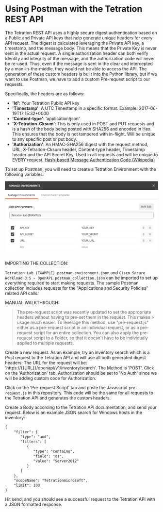 # Using Postman with the Tetration REST API

The Tetration REST API uses a highly secure digest authentication based on a Public and Private API keys that help generate unique headers for every API request.  The digest is calculated leveraging the Private API key, a timestamp, and the message body.  This means that the Private Key is never sent in the actual request.  A single authorization header can both verify identity and integrity of the message, and the authorization code will never be re-used.  Thus, even if the message is sent in the clear and intercepted by a man-in-the-middle, they would not be able to access the API.  The generation of these custom headers is built into the Python library, but if we want to use Postman, we have to add a custom Pre-request script to our requests.
 
Specifically, the headers are as follows:
* **'Id'**: Your Tetration Public API key
* **'Timestamp'**: A UTC Timestamp in a specific format.  Example: 2017-06-19T17:15:32+0000
* **'Content-type'**: 'application/json'
* **'X-Tetration-Cksum'**: This is only used in POST and PUT requests and is a hash of the body being posted with SHA256 and encoded in Hex.  This ensures that the body is not tampered with in-flight.  Will be unique to any specific post or put body.
* **'Authorization'**: An HMAC-SHA256 digest with the request method, URL, X-Tetraiton-Cksum header, Content-type header, Timestamp header and the API Secret Key.  Used in all requests and will be unique to EVERY request. [Hash-based Message Authentication Code (Wikipedia)](https://en.wikipedia.org/wiki/Hash-based_message_authentication_code)
 
To set up Postman, you will need to create a Tetration Environment with the following variables:

![alt text](Environment.png "Environment Variable Screenshot")
 

IMPORTING THE COLLECTION:

`Tetration Lab (EXAMPLE).postman_environment.json` and `Cisco Secure Workload 3.5 - OpenAPI.postman_collection.json` can be imported to set up everything required to start making requests.  The sample Postman collection includes requests for the "Applications and Security Policies" related API calls.


MANUAL WALKTHROUGH:

>The pre-request script was recently updated to set the appropriate headers without having to pre-set them in the request.  This makes > usage much easier.  To leverage this method, use "pre-request.js" either as a pre-request script in an individual request, or as a pre-request script for an entire collection.  You can also apply the pre-request script to a Folder, so that it doesn't have to be individualy applied to multiple requests.

Create a new request.  As an example, try an inventory search which is a Post request to the Tetration API and will use all both generated digest headers.  The URL for the request will be: 'https://{{URL}}/openapi/v1/inventory/search'.  The Method is 'POST'.  Click on the 'Authorization' tab.  Authorization should be set to 'No Auth' since we will be adding custom code for Authorization.
 
Click on the 'Pre-request Script' tab and paste the Javascript `pre-request.js` in this repository.  This code will be the same for all requests to the Tetration API and generates the custom headers.
 
Create a Body according to the Tetration API documentation, and send your request.  Below is an example JSON search for Windows hosts in the inventory:
``` 
{
    "filter": {
       "type": "and",
       "filters": [
          {
             "type": "contains",
             "field": "os",
             "value": "Server2012"
          }
       ]
    },
    "scopeName": "Tetrationmicrosoft",
    "limit": 100
}
```

Hit send, and you should see a successful request to the Tetration API with a JSON formatted response.
